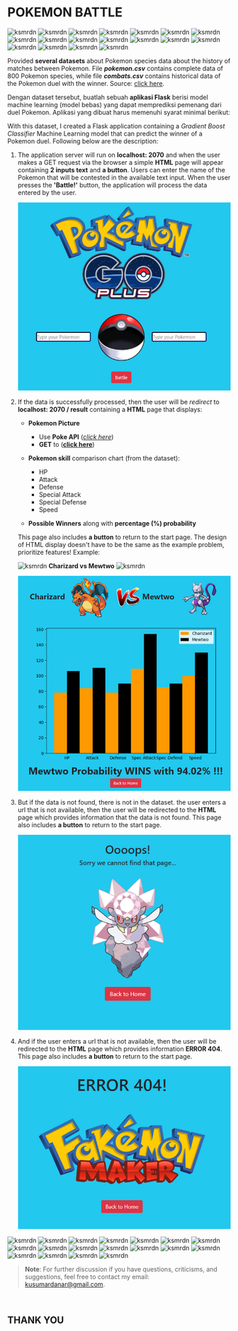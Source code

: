 # POKEMON BATTLE

<img src='https://img.pokemondb.net/sprites/sun-moon/icon/pikachu.png' alt='ksmrdn' style='height:13px; width:18px'/> <img src='https://img.pokemondb.net/sprites/sun-moon/icon/bulbasaur.png' alt='ksmrdn' style='height:13px; width:18px'/> <img src='https://img.pokemondb.net/sprites/sun-moon/icon/charmander.png' alt='ksmrdn' style='height:13px; width:18px'/> <img src='https://img.pokemondb.net/sprites/sun-moon/icon/squirtle.png' alt='ksmrdn' style='height:13px; width:18px'/> <img src='https://img.pokemondb.net/sprites/sun-moon/icon/pidgey.png' alt='ksmrdn' style='height:13px; width:18px'/> <img src='https://img.pokemondb.net/sprites/sun-moon/icon/rattata.png' alt='ksmrdn' style='height:13px; width:18px'/> <img src='https://img.pokemondb.net/sprites/sun-moon/icon/clefairy.png' alt='ksmrdn' style='height:13px; width:18px'/> <img src='https://img.pokemondb.net/sprites/sun-moon/icon/poliwhirl.png' alt='ksmrdn' style='height:13px; width:18px'/> <img src='https://img.pokemondb.net/sprites/sun-moon/icon/jigglypuff.png' alt='ksmrdn' style='height:13px; width:18px'/> <img src='https://img.pokemondb.net/sprites/sun-moon/icon/growlithe.png' alt='ksmrdn' style='height:13px; width:18px'/> <img src='https://img.pokemondb.net/sprites/sun-moon/icon/nidoran-m.png' alt='ksmrdn' style='height:13px; width:18px'/> <img src='https://img.pokemondb.net/sprites/sun-moon/icon/nidoran-f.png' alt='ksmrdn' style='height:13px; width:18px'/> <img src='https://img.pokemondb.net/sprites/sun-moon/icon/psyduck.png' alt='ksmrdn' style='height:13px; width:18px'/> <img src='https://img.pokemondb.net/sprites/sun-moon/icon/machop.png' alt='ksmrdn' style='height:13px; width:18px'/> <img src='https://img.pokemondb.net/sprites/sun-moon/icon/bellsprout.png' alt='ksmrdn' style='height:13px; width:18px'/> <img src='https://img.pokemondb.net/sprites/sun-moon/icon/haunter.png' alt='ksmrdn' style='height:13px; width:18px'/> <img src='https://img.pokemondb.net/sprites/sun-moon/icon/krabby.png' alt='ksmrdn' style='height:13px; width:18px'/> <img src='https://img.pokemondb.net/sprites/sun-moon/icon/magikarp.png' alt='ksmrdn' style='height:13px; width:18px'/>

Provided __several datasets__ about Pokemon species data about the history of matches between Pokemon. File **_pokemon.csv_** contains complete data of 800 Pokemon species, while file **_combats.csv_** contains historical data of the Pokemon duel with the winner.
Source: [click here](https://www.kaggle.com/sekarmg/pokemon).

Dengan dataset tersebut, buatlah sebuah __aplikasi Flask__ berisi model machine learning (model bebas) yang dapat memprediksi pemenang dari duel Pokemon. Aplikasi yang dibuat harus memenuhi syarat minimal berikut:

With this dataset, I created a Flask application containing a _Gradient Boost Classifier_ Machine Learning model that can predict the winner of a Pokemon duel. Following below are the description:

1. The application server will run on __localhost: 2070__ and when the user makes a GET request via the browser a simple __HTML__ page will appear containing __2 inputs text__ and __a button__. Users can enter the name of the Pokemon that will be contested in the available text input. When the user presses the __'Battle!'__ button, the application will process the data entered by the user.

    ![poke_home](./images/home.PNG)
 
2. If the data is successfully processed, then the user will be _redirect_ to __localhost: 2070 / result__ containing a __HTML__ page that displays:

    - __Pokemon Picture__
        - Use __Poke API__ ([_click here_](https://pokeapi.co/))
        - __GET__ to ([__click here__](https://pokeapi.co/api/v2/pokemon/{Pokemon_Name}))

    - __Pokemon skill__ comparison chart (from the dataset):
        - HP 
        - Attack 
        - Defense 
        - Special Attack
        - Special Defense 
        - Speed

    - __Possible Winners__ along with __percentage (%) probability__

    This page also includes __a button__ to return to the start page. The design of HTML display doesn't have to be the same as the example problem, prioritize features! Example:

    <img src='https://img.pokemondb.net/sprites/sun-moon/icon/charizard.png' alt='ksmrdn' style='height:13px; width:18px'/> __Charizard vs Mewtwo__ <img src='https://img.pokemondb.net/sprites/sun-moon/icon/mewtwo.png' alt='ksmrdn' style='height:13px; width:18px'/>

    ![poke_versus](./images/result-.PNG)
    
3. But if the data is not found, there is not in the dataset. the user enters a url that is not available, then the user will be redirected to the __HTML__ page which provides information that the data is not found. This page also includes __a button__ to return to the start page.

    ![poke_notfound](./images/notfound.PNG)

4. And if the user enters a url that is not available, then the user will be redirected to the __HTML__ page which provides information __ERROR 404__. This page also includes __a button__ to return to the start page.

    ![poke_error](./images/error.PNG)

<img src='https://img.pokemondb.net/sprites/sun-moon/icon/raichu.png' alt='ksmrdn' style='height:13px; width:18px'/> <img src='https://img.pokemondb.net/sprites/sun-moon/icon/venusaur.png' alt='ksmrdn' style='height:13px; width:18px'/> <img src='https://img.pokemondb.net/sprites/sun-moon/icon/charizard.png' alt='ksmrdn' style='height:13px; width:18px'/> <img src='https://img.pokemondb.net/sprites/sun-moon/icon/blastoise.png' alt='ksmrdn' style='height:13px; width:18px'/> <img src='https://img.pokemondb.net/sprites/sun-moon/icon/pidgeot.png' alt='ksmrdn' style='height:13px; width:18px'/> <img src='https://img.pokemondb.net/sprites/sun-moon/icon/raticate.png' alt='ksmrdn' style='height:13px; width:18px'/> <img src='https://img.pokemondb.net/sprites/sun-moon/icon/clefable.png' alt='ksmrdn' style='height:13px; width:18px'/> <img src='https://img.pokemondb.net/sprites/sun-moon/icon/poliwrath.png' alt='ksmrdn' style='height:13px; width:18px'/> <img src='https://img.pokemondb.net/sprites/sun-moon/icon/wigglytuff.png' alt='ksmrdn' style='height:13px; width:18px'/> <img src='https://img.pokemondb.net/sprites/sun-moon/icon/arcanine.png' alt='ksmrdn' style='height:13px; width:18px'/> <img src='https://img.pokemondb.net/sprites/sun-moon/icon/nidoking.png' alt='ksmrdn' style='height:13px; width:18px'/> <img src='https://img.pokemondb.net/sprites/sun-moon/icon/nidoqueen.png' alt='ksmrdn' style='height:13px; width:18px'/> <img src='https://img.pokemondb.net/sprites/sun-moon/icon/golduck.png' alt='ksmrdn' style='height:13px; width:18px'/> <img src='https://img.pokemondb.net/sprites/sun-moon/icon/machamp.png' alt='ksmrdn' style='height:13px; width:18px'/> <img src='https://img.pokemondb.net/sprites/sun-moon/icon/victreebel.png' alt='ksmrdn' style='height:13px; width:18px'/> <img src='https://img.pokemondb.net/sprites/sun-moon/icon/gengar.png' alt='ksmrdn' style='height:13px; width:18px'/> <img src='https://img.pokemondb.net/sprites/sun-moon/icon/kingler.png' alt='ksmrdn' style='height:13px; width:18px'/> <img src='https://img.pokemondb.net/sprites/sun-moon/icon/gyarados.png' alt='ksmrdn' style='height:13px; width:18px'/>

> **Note**: For further discussion if you have questions, criticisms, and suggestions, feel free to contact my email: kusumardanar@gmail.com. 
<br>

## __THANK YOU__

